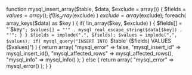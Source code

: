 function mysql_insert_array($table, $data, $exclude = array()) {
    $fields = $values = array();
    if( !is_array($exclude) ) $exclude = array($exclude);
    foreach( array_keys($data) as $key ) {
        if( !in_array($key, $exclude) ) {
            $fields[] = "`$key`";
            $values[] = "'" . mysql_real_escape_string($data[$key]) . "'";
        }
    }
    $fields = implode(",", $fields);
    $values = implode(",", $values);
    if( mysql_query("INSERT INTO `$table` ($fields) VALUES ($values)") ) {
        return array( "mysql_error" => false,
                      "mysql_insert_id" => mysql_insert_id(),
                      "mysql_affected_rows" => mysql_affected_rows(),
                      "mysql_info" => mysql_info()
                    );
    } else {
        return array( "mysql_error" => mysql_error() );
    }
}